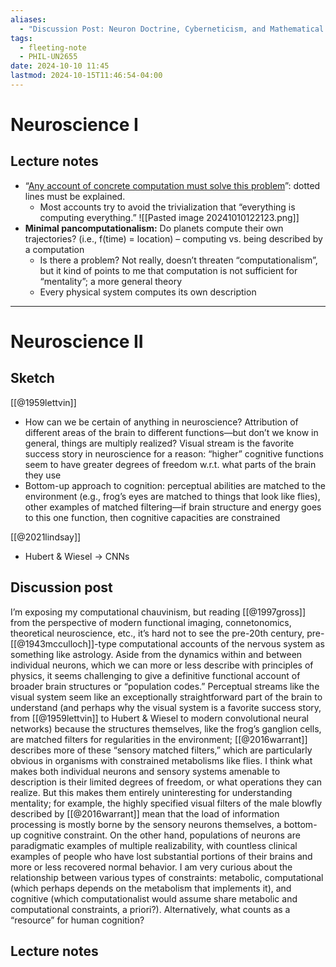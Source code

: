 ```yaml
---
aliases:
  - "Discussion Post: Neuron Doctrine, Cyberneticism, and Mathematical Neural Modeling"
tags:
  - fleeting-note
  - PHIL-UN2655
date: 2024-10-10 11:45
lastmod: 2024-10-15T11:46:54-04:00
---
```

# Neuroscience I

## Lecture notes

- “[Any account of concrete computation must solve this problem](https://plato.stanford.edu/entries/computation-physicalsystems/)”: dotted lines must be explained.
	- Most accounts try to avoid the trivialization that “everything is computing everything.”
![[Pasted image 20241010122123.png]]
- **Minimal pancomputationalism:** Do planets compute their own trajectories? (i.e., f(time) = location) – computing vs. being described by a computation
	- Is there a problem? Not really, doesn’t threaten “computationalism”, but it kind of points to me that computation is not sufficient for “mentality”; a more general theory
	- Every physical system computes its own description

---

# Neuroscience II
## Sketch

[[@1959lettvin]]

- How can we be certain of anything in neuroscience? Attribution of different areas of the brain to different functions—but don’t we know in general, things are multiply realized? Visual stream is the favorite success story in neuroscience for a reason: “higher” cognitive functions seem to have greater degrees of freedom w.r.t. what parts of the brain they use
- Bottom-up approach to cognition: perceptual abilities are matched to the environment (e.g., frog’s eyes are matched to things that look like flies), other examples of matched filtering—if brain structure and energy goes to this one function, then cognitive capacities are constrained

[[@2021lindsay]]
- Hubert & Wiesel → CNNs

## Discussion post

I’m exposing my computational chauvinism, but reading [[@1997gross]] from the perspective of modern functional imaging, connetonomics, theoretical neuroscience, etc., it’s hard not to see the pre-20th century, pre-[[@1943mcculloch]]-type computational accounts of the nervous system as something like astrology. Aside from the dynamics within and between individual neurons, which we can more or less describe with principles of physics, it seems challenging to give a definitive functional account of broader brain structures or “population codes.” Perceptual streams like the visual system seem like an exceptionally straightforward part of the brain to understand (and perhaps why the visual system is a favorite success story, from [[@1959lettvin]] to Hubert & Wiesel to modern convolutional neural networks) because the structures themselves, like the frog’s ganglion cells, are matched filters for regularities in the environment; [[@2016warrant]] describes more of these “sensory matched filters,” which are particularly obvious in organisms with constrained metabolisms like flies. I think what makes both individual neurons and sensory systems amenable to description is their limited degrees of freedom, or what operations they can realize. But this makes them entirely uninteresting for understanding mentality; for example, the highly specified visual filters of the male blowfly described by [[@2016warrant]] mean that the load of information processing is mostly borne by the sensory neurons themselves, a bottom-up cognitive constraint. On the other hand, populations of neurons are paradigmatic examples of multiple realizability, with countless clinical examples of people who have lost substantial portions of their brains and more or less recovered normal behavior. I am very curious about the relationship between various types of constraints: metabolic, computational (which perhaps depends on the metabolism that implements it), and cognitive (which computationalist would assume share metabolic and computational constraints, a priori?). Alternatively, what counts as a “resource” for human cognition?

## Lecture notes

